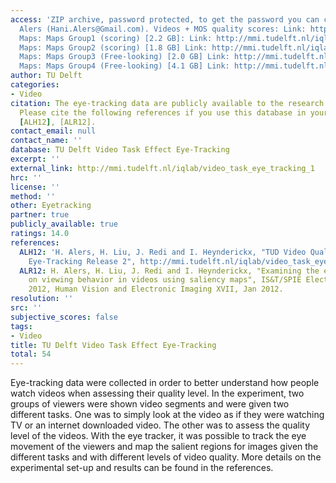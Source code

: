 ```yaml
---
access: 'ZIP archive, password protected, to get the password you can contact Hani
  Alers (Hani.Alers@Gmail.com). Videos + MOS quality scores: Link: http://mmi.tudelft.nl/iqlab/databases/TUD_Video_Task_EyeTracking.zip
  Maps: Maps Group1 (scoring) [2.2 GB]: Link: http://mmi.tudelft.nl/iqlab/databases/Maps%20Group1%20(scoring).zip
  Maps: Maps Group2 (scoring) [1.8 GB] Link: http://mmi.tudelft.nl/iqlab/databases/Maps%20Group2%20(scoring).zip
  Maps: Maps Group3 (Free-looking) [2.0 GB] Link: http://mmi.tudelft.nl/iqlab/databases/Maps%20Group3%20(Free-looking).zip
  Maps: Maps Group4 (Free-looking) [4.1 GB] Link: http://mmi.tudelft.nl/iqlab/databases/Maps%20Group4%20(Free-looking).zip'
author: TU Delft
categories:
- Video
citation: The eye-tracking data are publicly available to the research community.
  Please cite the following references if you use this database in your research.
  [ALH12], [ALR12].
contact_email: null
contact_name: ''
database: TU Delft Video Task Effect Eye-Tracking
excerpt: ''
external_link: http://mmi.tudelft.nl/iqlab/video_task_eye_tracking_1
hrc: ''
license: ''
method: ''
other: Eyetracking
partner: true
publicly_available: true
ratings: 14.0
references:
  ALH12: 'H. Alers, H. Liu, J. Redi and I. Heynderickx, "TUD Video Quality Database:
    Eye-Tracking Release 2", http://mmi.tudelft.nl/iqlab/video_task_eye_tracking_1'
  ALR12: H. Alers, H. Liu, J. Redi and I. Heynderickx, "Examining the effect of task
    on viewing behavior in videos using saliency maps", IS&T/SPIE Electronic Imaging
    2012, Human Vision and Electronic Imaging XVII, Jan 2012.
resolution: ''
src: ''
subjective_scores: false
tags:
- Video
title: TU Delft Video Task Effect Eye-Tracking
total: 54
---
```


Eye-tracking data were collected in order to better understand how people watch videos when assessing their quality level. In the experiment, two groups of viewers were shown video segments and were given two different tasks. One was to simply look at the video as if they were watching TV or an internet downloaded video. The other was to assess the quality level of the videos. With the eye tracker, it was possible to track the eye movement of the viewers and map the salient regions for images given the different tasks and with different levels of video quality.
More details on the experimental set-up and results can be found in the references.